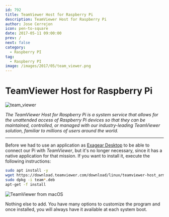 ```yaml
---
id: 792
title: TeamViewer Host for Raspberry Pi
description: TeamViewer Host for Raspberry Pi
author: Jose Cerrejon
icon: pen-to-square
date: 2017-05-11 09:00:00
prev: /
next: false
category:
  - Raspberry PI
tag:
  - Raspberry PI
image: /images/2017/05/team_viewer.png
---
```


# TeamViewer Host for Raspberry Pi

![team_viewer](/images/2017/05/team_viewer.png)

*The TeamViewer Host for Raspberry Pi is a system service that allows for the unattended access of Raspberry Pi devices so that they can be maintained, controlled, or managed with our industry-leading TeamViewer solution, familiar to millions of users around the world.*

- - -
Before we had to use an application as [Exagear Desktop](https://eltechs.com/run-teamviewer-on-raspberry-pi/) to be able to connect our Pi with *TeamViewer*, but it's no longer necessary, since it has a native application for that mission. If you want to install it, execute the following instructions:

```bash
sudo apt install -y 
wget https://download.teamviewer.com/download/linux/teamviewer-host_armhf.deb
sudo dpkg -i team*.deb
apt-get -f install
```

![TeamViewer from macOS](/images/2017/05/team_viewer_remote.jpg "TeamViewer from macOS")

Nothing else to add. You have many options to customize the program and once installed, you will always have it available at each system boot.